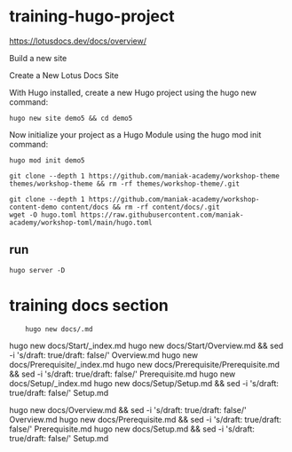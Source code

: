 # training-hugo-project

https://lotusdocs.dev/docs/overview/



Build a new site

Create a New Lotus Docs Site 


With Hugo installed, create a new Hugo project using the hugo new command:

```
hugo new site demo5 && cd demo5

```

Now initialize your project as a Hugo Module using the hugo mod init command:

```
hugo mod init demo5
```

```
git clone --depth 1 https://github.com/maniak-academy/workshop-theme themes/workshop-theme && rm -rf themes/workshop-theme/.git

git clone --depth 1 https://github.com/maniak-academy/workshop-content-demo content/docs && rm -rf content/docs/.git 
wget -O hugo.toml https://raw.githubusercontent.com/maniak-academy/workshop-toml/main/hugo.toml
```

## run 

```
hugo server -D
```

# training docs section 
        hugo new docs/.md

hugo new docs/Start/_index.md
hugo new docs/Start/Overview.md && sed -i 's/draft: true/draft: false/' Overview.md
hugo new docs/Prerequisite/_index.md
hugo new docs/Prerequisite/Prerequisite.md && sed -i 's/draft: true/draft: false/' Prerequisite.md
hugo new docs/Setup/_index.md
hugo new docs/Setup/Setup.md && sed -i 's/draft: true/draft: false/' Setup.md



hugo new docs/Overview.md && sed -i 's/draft: true/draft: false/' Overview.md
hugo new docs/Prerequisite.md && sed -i 's/draft: true/draft: false/' Prerequisite.md
hugo new docs/Setup.md && sed -i 's/draft: true/draft: false/' Setup.md
